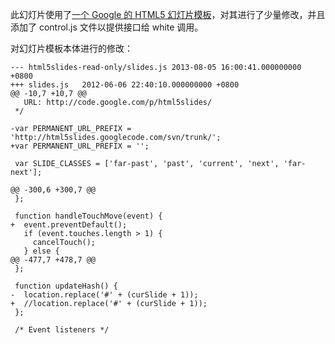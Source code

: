 此幻灯片使用了[一个 Google 的 HTML5 幻灯片模板](http://code.google.com/p/html5slides/)，对其进行了少量修改，并且添加了 control.js 文件以提供接口给 white 调用。

对幻灯片模板本体进行的修改：

	--- html5slides-read-only/slides.js	2013-08-05 16:00:41.000000000 +0800
	+++ slides.js	2012-06-06 22:40:10.000000000 +0800
	@@ -10,7 +10,7 @@
	   URL: http://code.google.com/p/html5slides/
	 */
	 
	-var PERMANENT_URL_PREFIX = 'http://html5slides.googlecode.com/svn/trunk/';
	+var PERMANENT_URL_PREFIX = '';
	 
	 var SLIDE_CLASSES = ['far-past', 'past', 'current', 'next', 'far-next'];
	 
	@@ -300,6 +300,7 @@
	 };
	 
	 function handleTouchMove(event) {
	+  event.preventDefault();
	   if (event.touches.length > 1) {
	     cancelTouch();
	   } else {
	@@ -477,7 +478,7 @@
	 };
	 
	 function updateHash() {
	-  location.replace('#' + (curSlide + 1));
	+  //location.replace('#' + (curSlide + 1));
	 };
	 
	 /* Event listeners */
